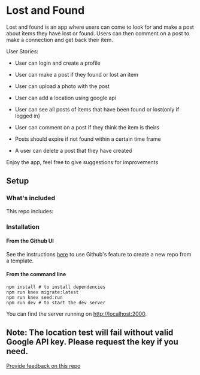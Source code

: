 # Lost and Found

Lost and found is an app where users can come to look for and make a post about items they have lost or found. Users can then comment on a post to make a connection and get back their item.

User Stories:

- User can login and create a profile
- User can make a post if they found or lost an item
- User can upload a photo with the post
- User can add a location using google api

- User can see all posts of items that have been found or lost(only if logged in)
- User can comment on a post if they think the item is theirs

- Posts should expire if not found within a certain time frame
- A user can delete a post that they have created


Enjoy the app, feel free to give suggestions for improvements
## Setup

### What's included

This repo includes:


### Installation

#### **From the Github UI**

See the instructions [here](https://docs.github.com/en/free-pro-team@latest/github/creating-cloning-and-archiving-repositories/creating-a-repository-from-a-template) to use Github's feature to create a new repo from a template.

#### **From the command line**

```
npm install # to install dependencies
npm run knex migrate:latest
npm run knex seed:run
npm run dev # to start the dev server

```


You can find the server running on [http://localhost:2000](http://localhost:2000).

Note: The location test will fail without valid Google API key. Please request the key if you need.
---
[Provide feedback on this repo](https://docs.google.com/forms/d/e/1FAIpQLSfw4FGdWkLwMLlUaNQ8FtP2CTJdGDUv6Xoxrh19zIrJSkvT4Q/viewform?usp=pp_url&entry.1958421517=boilerplate-fullstack)


